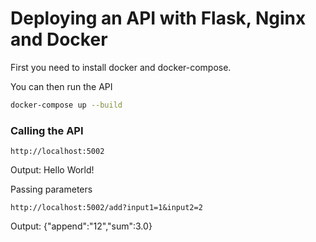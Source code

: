 # Deploying an API with Flask, Nginx and Docker

First you need to install docker and docker-compose.

You can then run the API

```bash
docker-compose up --build
```

### Calling the API
```
http://localhost:5002
```
Output: Hello World!

Passing parameters
```
http://localhost:5002/add?input1=1&input2=2
```
Output: {"append":"12","sum":3.0}